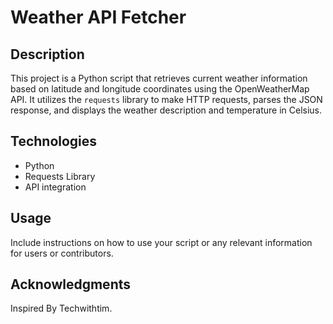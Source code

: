 # Weather API Fetcher

## Description

This project is a Python script that retrieves current weather information based on latitude and longitude coordinates using the OpenWeatherMap API. It utilizes the `requests` library to make HTTP requests, parses the JSON response, and displays the weather description and temperature in Celsius.

## Technologies

- Python
- Requests Library
- API integration

## Usage

Include instructions on how to use your script or any relevant information for users or contributors.

## Acknowledgments

Inspired By Techwithtim.

